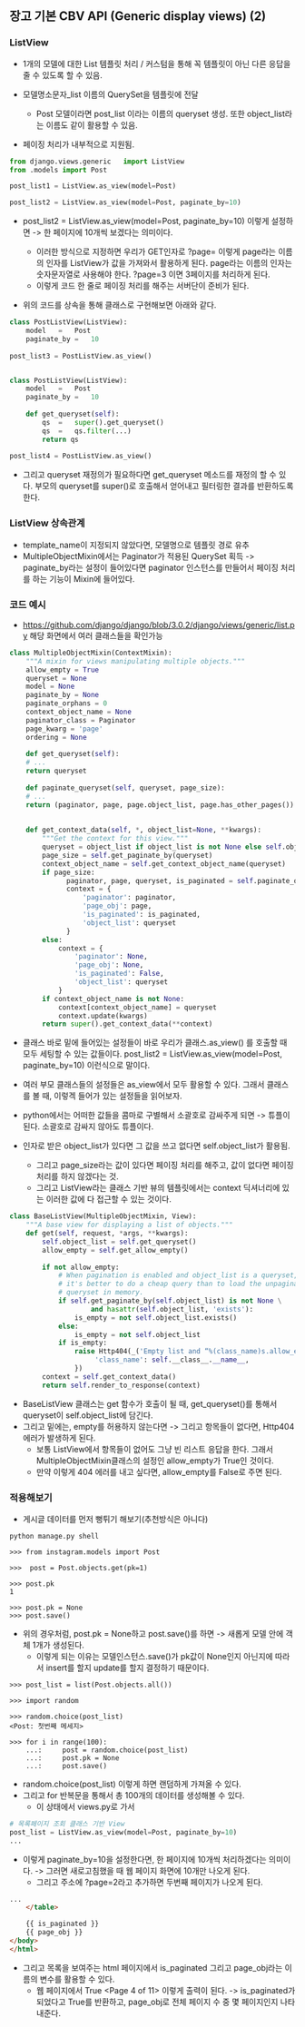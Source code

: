 ## 장고 기본 CBV API (Generic display views) (2)


### ListView 
- 1개의 모델에 대한 List 템플릿 처리 / 커스텀을 통해 꼭 템플릿이 아닌 다른 응답을 줄 수 있도록 할 수 있음.
- 모델명소문자_list 이름의 QuerySet을 템플릿에 전달
  - Post 모델이라면 post_list 이라는 이름의 queryset 생성. 또한 object_list라는 이름도 같이 활용할 수 있음.

- 페이징 처리가 내부적으로 지원됨.

```python
from django.views.generic	import ListView
from .models import Post

post_list1 = ListView.as_view(model=Post)

post_list2 = ListView.as_view(model=Post, paginate_by=10)
```

- post_list2	=	ListView.as_view(model=Post,	paginate_by=10) 이렇게 설정하면 -> 한 페이지에 10개씩 보겠다는 의미이다.
  - 이러한 방식으로 지정하면 우리가 GET인자로 ?page= 이렇게 page라는 이름의 인자를 ListView가 값을 가져와서 활용하게 된다. page라는 이름의 인자는 숫자문자열로 사용해야 한다. ?page=3 이면 3페이지를 처리하게 된다.
  - 이렇게 코드 한 줄로 페이징 처리를 해주는 서버단이 준비가 된다.

- 위의 코드를 상속을 통해 클래스로 구현해보면 아래와 같다.

```python
class PostListView(ListView):
    model	=	Post
    paginate_by	=	10
    
post_list3 = PostListView.as_view()


class PostListView(ListView):
    model	=	Post
    paginate_by	=	10
    
    def get_queryset(self):
        qs	=	super().get_queryset()
        qs	=	qs.filter(...)
        return qs
        
post_list4 = PostListView.as_view()
```

- 그리고 queryset 재정의가 필요하다면 get_queryset 메소드를 재정의 할 수 있다. 부모의 queryset를 super()로 호출해서 얻어내고 필터링한 결과를 반환하도록 한다.


### ListView 상속관계
- template_name이 지정되지 않았다면, 모델명으로 템플릿 경로 유추
- MultipleObjectMixin에서는 Paginator가 적용된 QuerySet 획득 -> paginate_by라는 설정이 들어있다면 paginator 인스턴스를 만들어서 페이징 처리를 하는 기능이 Mixin에 들어있다.


### 코드 예시
- https://github.com/django/django/blob/3.0.2/django/views/generic/list.py 해당 화면에서 여러 클래스들을 확인가능

```python
class MultipleObjectMixin(ContextMixin):
    """A mixin for views manipulating multiple objects."""
    allow_empty = True
    queryset = None
    model = None
    paginate_by = None
    paginate_orphans = 0
    context_object_name = None
    paginator_class = Paginator
    page_kwarg = 'page'
    ordering = None
    
    def get_queryset(self):
    # ...
    return queryset
    
    def paginate_queryset(self, queryset, page_size):
    # ...
    return (paginator, page, page.object_list, page.has_other_pages())    # 반환을 튜플로 진행
    
    
    def get_context_data(self, *, object_list=None, **kwargs):
        """Get the context for this view."""
        queryset = object_list if object_list is not None else self.object_list
        page_size = self.get_paginate_by(queryset)
        context_object_name = self.get_context_object_name(queryset)
        if page_size:
              paginator, page, queryset, is_paginated = self.paginate_queryset(queryset, page_size)
              context = {
                  'paginator': paginator,
                  'page_obj': page,
                  'is_paginated': is_paginated,
                  'object_list': queryset
              }
        else:
            context = {
                'paginator': None,
                'page_obj': None,
                'is_paginated': False,
                'object_list': queryset
            }
        if context_object_name is not None:
            context[context_object_name] = queryset
            context.update(kwargs)
        return super().get_context_data(**context)
```    
    
    
- 클래스 바로 밑에 들어있는 설정들이 바로 우리가 클래스.as_view() 를 호출할 때 모두 세팅할 수 있는 값들이다. post_list2 = ListView.as_view(model=Post, paginate_by=10) 이런식으로 말이다.
- 여러 부모 클래스들의 설정들은 as_view에서 모두 활용할 수 있다. 그래서 클래스를 볼 때, 이렇겍 들어가 있는 설정들을 읽어보자.
- python에서는 어떠한 값들을 콤마로 구별해서 소괄호로 감싸주게 되면 -> 튜플이 된다. 소괄호로 감싸지 않아도 튜플이다.

- 인자로 받은 object_list가 있다면 그 값을 쓰고 없다면 self.object_list가 활용됨.
  - 그리고 page_size라는 값이 있다면 페이징 처리를 해주고, 값이 없다면 페이징처리를 하지 않겠다는 것.
  - 그리고 ListView라는 클래스 기반 뷰의 템플릿에서는 context 딕셔너리에 있는 이러한 값에 다 접근할 수 있는 것이다.


```python
class BaseListView(MultipleObjectMixin, View):
    """A base view for displaying a list of objects."""
    def get(self, request, *args, **kwargs):
        self.object_list = self.get_queryset()
        allow_empty = self.get_allow_empty()
        
        if not allow_empty:
            # When pagination is enabled and object_list is a queryset,
            # it's better to do a cheap query than to load the unpaginated
            # queryset in memory.
            if self.get_paginate_by(self.object_list) is not None \
                    and hasattr(self.object_list, 'exists'):
                is_empty = not self.object_list.exists()
            else:
                is_empty = not self.object_list
            if is_empty:
                raise Http404(_('Empty list and “%(class_name)s.allow_empty” is False.') % {
                     'class_name': self.__class__.__name__,
                })
        context = self.get_context_data()
        return self.render_to_response(context)
```

- BaseListView 클래스는 get 함수가 호출이 될 때, get_queryset()를 통해서 queryset이 self.object_list에 담긴다.
- 그리고 밑에는, empty를 허용하지 않는다면 -> 그리고 항목들이 없다면, Http404 에러가 발생하게 된다. 
  - 보통 ListView에서 항목들이 없어도 그냥 빈 리스트 응답을 한다. 그래서 MultipleObjectMixin클래스의 설정인 allow_empty가 True인 것이다.
  - 만약 이렇게 404 에러를 내고 싶다면, allow_empty를 False로 주면 된다.


### 적용해보기
- 게시글 데이터를 먼저 뻥튀기 해보기(추천방식은 아니다)
```terminal
python manage.py shell

>>> from instagram.models import Post

>>>  post = Post.objects.get(pk=1)

>>> post.pk
1

>>> post.pk = None
>>> post.save()
```

- 위의 경우처럼, post.pk = None하고 post.save()를 하면 -> 새롭게 모델 안에 객체 1개가 생성된다.
  - 이렇게 되는 이유는 모델인스턴스.save()가 pk값이 None인지 아닌지에 따라서 insert를 할지 update를 할지 결정하기 때문이다.

```terminal
>>> post_list = list(Post.objects.all())

>>> import random

>>> random.choice(post_list)
<Post: 첫번째 메세지>

>>> for i in range(100):
    ...:     post = random.choice(post_list)
    ...:     post.pk = None
    ...:     post.save()
```


- random.choice(post_list) 이렇게 하면 랜덤하게 가져올 수 있다.
- 그리고 for 반복문을 통해서 총 100개의 데이터를 생성해볼 수 있다. 
  - 이 상태에서 views.py로 가서 
  
```python
# 목록페이지 조회 클래스 기반 View
post_list = ListView.as_view(model=Post, paginate_by=10)
...
```



- 이렇게 paginate_by=10을 설정한다면, 한 페이지에 10개씩 처리하겠다는 의미이다. -> 그러면 새로고침했을 때 웹 페이지 화면에 10개만 나오게 된다.
  - 그리고 주소에 ?page=2라고 추가하면 두번째 페이지가 나오게 된다.
  
  
```html
...
    </table>

    {{ is_paginated }}
    {{ page_obj }}
</body>
</html>
```


- 그리고 목록을 보여주는 html 페이지에서 is_paginated 그리고 page_obj라는 이름의 변수를 활용할 수 있다.
  - 웹 페이지에서 True <Page 4 of 11> 이렇게 출력이 된다. -> is_paginated가 되었다고 True를 반환하고, page_obj로 전체 페이지 수 중 몇 페이지인지 나타내준다.
